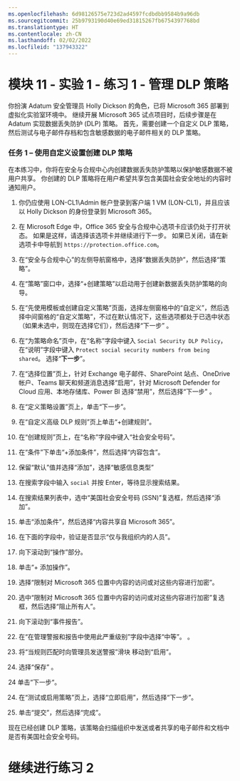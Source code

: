 ```yaml
---
ms.openlocfilehash: 6d98126575e723d2ad4597fcdbdbb9584b9a96db
ms.sourcegitcommit: 25b9793190d40e69ed31815267fb6754397768bd
ms.translationtype: HT
ms.contentlocale: zh-CN
ms.lasthandoff: 02/02/2022
ms.locfileid: "137943322"
---
```

# <a name="module-11---lab-1---exercise-1---manage-dlp-policies"></a>模块 11 - 实验 1 - 练习 1 - 管理 DLP 策略  


你扮演 Adatum 安全管理员 Holly Dickson 的角色，已将 Microsoft 365 部署到虚拟化实验室环境中。 继续开展 Microsoft 365 试点项目时，后续步骤是在 Adatum 实现数据丢失防护 (DLP) 策略。 首先，需要创建一个自定义 DLP 策略，然后测试与电子邮件存档和包含敏感数据的电子邮件相关的 DLP 策略。 

### <a name="task-1--create-a-dlp-policy-with-custom-settings"></a>任务 1 – 使用自定义设置创建 DLP 策略

在本练习中，你将在安全与合规中心内创建数据丢失防护策略以保护敏感数据不被用户共享。 你创建的 DLP 策略将在用户希望共享包含美国社会安全地址的内容时通知用户。

1. 你仍应使用 LON-CL1\Admin 帐户登录到客户端 1 VM (LON-CL1)，并且应该以 Holly Dickson 的身份登录到 Microsoft 365。   

2. 在 Microsoft Edge 中，Office 365 安全与合规中心选项卡应该仍处于打开状态。 如果是这样，请选择该选项卡并继续进行下一步。 如果已关闭，请在新选项卡中导航到 `https://protection.office.com`。

3. 在“安全与合规中心”的左侧导航窗格中，选择“数据丢失防护”，然后选择“策略”。  

4. 在“策略”窗口中，选择“+创建策略”以启动用于创建新数据丢失防护策略的向导。 

5. 在“先使用模板或创建自定义策略”页面，选择左侧窗格中的“自定义”，然后选择中间窗格的“自定义策略”，不过在默认情况下，这些选项都处于已选中状态（如果未选中，则现在选择它们），然后选择“下一步”   。

6. 在“为策略命名”页中，在“名称”字段中键入 `Social Security DLP Policy`，在“说明”字段中键入 `Protect social security numbers from being shared`。 选择“**下一步**”。

7. 在“选择位置”页上，针对 Exchange 电子邮件、SharePoint 站点、OneDrive 帐户、Teams 聊天和频道消息选择“启用”，针对 Microsoft Defender for Cloud 应用、本地存储库、Power BI 选择“禁用”，然后选择“下一步”  。

8. 在“定义策略设置”页上，单击“下一步”。

8. 在“自定义高级 DLP 规则”页上单击“+创建规则”。 

9. 在“创建规则”页上，在“名称”字段中键入“社会安全号码”。

10. 在“条件”下单击“+添加条件”，然后选择“内容包含”。

11. 保留“默认”值并选择“添加”，选择“敏感信息类型”

12. 在搜索字段中输入 `social` 并按 Enter，等待显示搜索结果。

13. 在搜索结果列表中，选中“美国社会安全号码 (SSN)”复选框，然后选择“添加”。

14. 单击“添加条件”，然后选择“内容共享自 Microsoft 365”。

15. 在下面的字段中，验证是否显示“仅与我组织内的人员”。

16. 向下滚动到“操作”部分。

17. 单击“+ 添加操作”。

18. 选择“限制对 Microsoft 365 位置中内容的访问或对这些内容进行加密”。

19. 选中“限制对 Microsoft 365 位置中内容的访问或对这些内容进行加密”复选框，然后选择“阻止所有人”。 

20. 向下滚动到“事件报告”。

21. 在“在管理警报和报告中使用此严重级别”字段中选择“中等”。 。

22. 将“当规则匹配时向管理员发送警报”滑块 移动到“启用”。

23. 选择“保存”  。

24 单击“下一步“。

24. 在“测试或启用策略”页上，选择“立即启用”，然后选择“下一步”。  

25. 单击“提交”，然后选择“完成”。

现在已经创建 DLP 策略，该策略会扫描组织中发送或者共享的电子邮件和文档中是否有美国社会安全号码。


# <a name="proceed-to-exercise-2"></a>继续进行练习 2 
